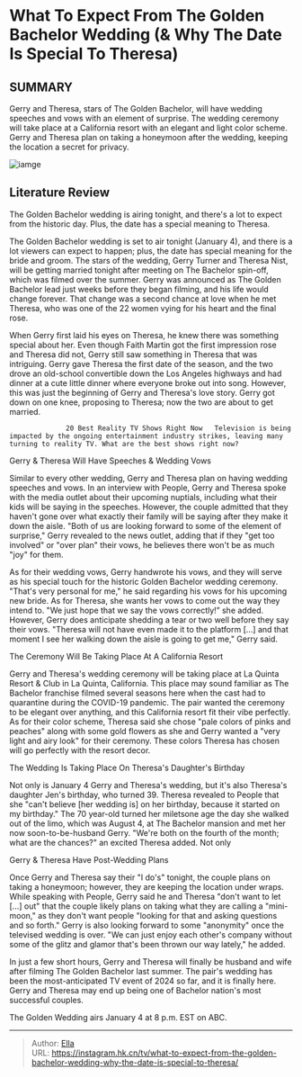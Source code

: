 # What To Expect From The Golden Bachelor Wedding (&amp; Why The Date Is Special To Theresa)


## SUMMARY 



  Gerry and Theresa, stars of The Golden Bachelor, will have wedding speeches and vows with an element of surprise.   The wedding ceremony will take place at a California resort with an elegant and light color scheme.   Gerry and Theresa plan on taking a honeymoon after the wedding, keeping the location a secret for privacy.  

![iamge](https://static1.srcdn.com/wordpress/wp-content/uploads/2024/01/the-golden-bachelor_-what-we-know-about-gerry-theresa-s-fake-wedding.jpg)

## Literature Review
The Golden Bachelor wedding is airing tonight, and there&#39;s a lot to expect from the historic day. Plus, the date has a special meaning to Theresa. 




The Golden Bachelor wedding is set to air tonight (January 4), and there is a lot viewers can expect to happen; plus, the date has special meaning for the bride and groom. The stars of the wedding, Gerry Turner and Theresa Nist, will be getting married tonight after meeting on The Bachelor spin-off, which was filmed over the summer. Gerry was announced as The Golden Bachelor lead just weeks before they began filming, and his life would change forever. That change was a second chance at love when he met Theresa, who was one of the 22 women vying for his heart and the final rose.




When Gerry first laid his eyes on Theresa, he knew there was something special about her. Even though Faith Martin got the first impression rose and Theresa did not, Gerry still saw something in Theresa that was intriguing. Gerry gave Theresa the first date of the season, and the two drove an old-school convertible down the Los Angeles highways and had dinner at a cute little dinner where everyone broke out into song. However, this was just the beginning of Gerry and Theresa&#39;s love story. Gerry got down on one knee, proposing to Theresa; now the two are about to get married. 

                  20 Best Reality TV Shows Right Now   Television is being impacted by the ongoing entertainment industry strikes, leaving many turning to reality TV. What are the best shows right now?    


 Gerry &amp; Theresa Will Have Speeches &amp; Wedding Vows 
          




Similar to every other wedding, Gerry and Theresa plan on having wedding speeches and vows. In an interview with People, Gerry and Theresa spoke with the media outlet about their upcoming nuptials, including what their kids will be saying in the speeches. However, the couple admitted that they haven&#39;t gone over what exactly their family will be saying after they make it down the aisle. &#34;Both of us are looking forward to some of the element of surprise,&#34; Gerry revealed to the news outlet, adding that if they &#34;get too involved&#34; or &#34;over plan&#34; their vows, he believes there won&#39;t be as much &#34;joy&#34; for them. 

As for their wedding vows, Gerry handwrote his vows, and they will serve as his special touch for the historic Golden Bachelor wedding ceremony. &#34;That&#39;s very personal for me,&#34; he said regarding his vows for his upcoming new bride. As for Theresa, she wants her vows to come out the way they intend to. &#34;We just hope that we say the vows correctly!” she added. However, Gerry does anticipate shedding a tear or two well before they say their vows. &#34;Theresa will not have even made it to the platform [...] and that moment I see her walking down the aisle is going to get me,&#34; Gerry said. 






 The Ceremony Will Be Taking Place At A California Resort 
          

Gerry and Theresa&#39;s wedding ceremony will be taking place at La Quinta Resort &amp; Club in La Quinta, California. This place may sound familiar as The Bachelor franchise filmed several seasons here when the cast had to quarantine during the COVID-19 pandemic. The pair wanted the ceremony to be elegant over anything, and this California resort fit their vibe perfectly. As for their color scheme, Theresa said she chose &#34;pale colors of pinks and peaches&#34; along with some gold flowers as she and Gerry wanted a &#34;very light and airy look&#34; for their ceremony. These colors Theresa has chosen will go perfectly with the resort decor. 



 The Wedding Is Taking Place On Theresa&#39;s Daughter&#39;s Birthday 
          




Not only is January 4 Gerry and Theresa&#39;s wedding, but it&#39;s also Theresa&#39;s daughter Jen&#39;s birthday, who turned 39. Theresa revealed to People that she &#34;can&#39;t believe [her wedding is] on her birthday, because it started on my birthday.&#34; The 70 year-old turned her miletsone age the day she walked out of the limo, which was August 4, at The Bachelor mansion and met her now soon-to-be-husband Gerry. &#34;We&#39;re both on the fourth of the month; what are the chances?&#34; an excited Theresa added. Not only 



 Gerry &amp; Theresa Have Post-Wedding Plans 
         

Once Gerry and Theresa say their &#34;I do&#39;s&#34; tonight, the couple plans on taking a honeymoon; however, they are keeping the location under wraps. While speaking with People, Gerry said he and Theresa &#34;don&#39;t want to let [...] out&#34; that the couple likely plans on taking what they are calling a &#34;mini-moon,&#34; as they don&#39;t want people &#34;looking for that and asking questions and so forth.&#34; Gerry is also looking forward to some &#34;anonymity&#34; once the televised wedding is over. &#34;We can just enjoy each other&#39;s company without some of the glitz and glamor that&#39;s been thrown our way lately,&#34; he added. 




In just a few short hours, Gerry and Theresa will finally be husband and wife after filming The Golden Bachelor last summer. The pair&#39;s wedding has been the most-anticipated TV event of 2024 so far, and it is finally here. Gerry and Theresa may end up being one of Bachelor nation&#39;s most successful couples. 



The Golden Wedding airs January 4 at 8 p.m. EST on ABC.






---

> Author: [Ella](https://instagram.hk.cn/)  
> URL: https://instagram.hk.cn/tv/what-to-expect-from-the-golden-bachelor-wedding-why-the-date-is-special-to-theresa/  

